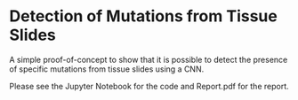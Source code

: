 # Detection of Mutations from Tissue Slides
A simple proof-of-concept to show that it is possible to detect the presence of specific mutations from tissue slides using a CNN.

Please see the Jupyter Notebook for the code and Report.pdf for the report.

